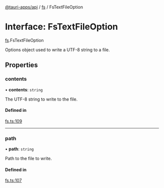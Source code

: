 [@tauri-apps/api](../index.md) / [fs](../modules/fs.md) / FsTextFileOption

# Interface: FsTextFileOption

[fs](../modules/fs.md).FsTextFileOption

Options object used to write a UTF-8 string to a file.

## Properties

### contents

• **contents**: `string`

The UTF-8 string to write to the file.

#### Defined in

[fs.ts:109](https://github.com/tauri-apps/tauri/blob/d24045e/tooling/api/src/fs.ts#L109)

___

### path

• **path**: `string`

Path to the file to write.

#### Defined in

[fs.ts:107](https://github.com/tauri-apps/tauri/blob/d24045e/tooling/api/src/fs.ts#L107)
